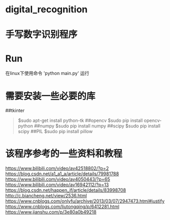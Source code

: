 # digital_recognition
# 手写数字识别程序

# Run
在linux下使用命令 'python main.py' 运行

# 需要安装一些必要的库
##tkinter
>$sudo apt-get install python-tk
##opencv
>$sudo pip install opencv-python
##numpy
>$sudo pip install numpy
##scipy
>$sudo pip install scipy
##PIL
>$sudo pip install pillow

# 该程序参考的一些资料和教程
https://www.bilibili.com/video/av42518802/?p=2
https://blog.csdn.net/a1_a1_a/article/details/79981788
https://www.bilibili.com/video/av4050443/?p=65
https://www.bilibili.com/video/av16942112/?p=13
https://blog.csdn.net/happen_if/article/details/83998708
http://c.biancheng.net/view/2536.html
https://www.cnblogs.com/onlyfu/archive/2013/03/07/2947473.html#justify
https://www.cnblogs.com/liutongqing/p/6412281.html
https://www.jianshu.com/p/3e80a0b49218